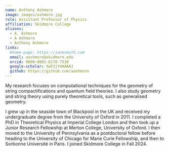 ```yaml
---
name: Anthony Ashmore
image: images/ashmore.jpg
role: Assistant Professor of Physics
affiliation: Skidmore College
aliases:
  - A. Ashmore
  - A Ashmore
  - Anthony Ashmore
links:
  #home-page: https://janesmith.com
  email: aashmore@skidmore.edu
  orcid: 0000-0001-6178-7538
  google-scholar: XwF3jY4AAAAJ
  github: https://github.com/aashmore
---
```


My research focuses on computational techniques for the geometry of string compactifications and quantum field theories. I also study geometry and string theory using purely theoretical tools, such as generalised geometry.

I grew up in the seaside town of Blackpool in the UK and received my undergraduate degree from the University of Oxford in 2011. I completed a PhD in Theoretical Physics at Imperial College London and then took up a Junior Research Fellowship at Merton College, University of Oxford. I then moved to the University of Pennsylvania as a postdoctoral fellow before heading to the University of Chicago for Marie Curie Fellowship, and then to Sorbonne Université in Paris. I joined Skidmore College in Fall 2024.

